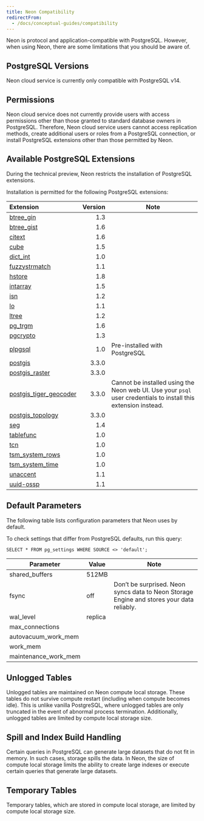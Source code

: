 ```yaml
---
title: Neon Compatibility
redirectFrom:
  - /docs/conceptual-guides/compatibility
---
```


Neon is protocol and application-compatible with PostgreSQL. However, when using Neon, there are some limitations that you should be aware of.

## PostgreSQL Versions

Neon cloud service is currently only compatible with PostgreSQL v14.

## Permissions

Neon cloud service does not currently provide users with access permissions other than those granted to standard database owners in PostgreSQL. Therefore, Neon cloud service users cannot access replication methods, create additional users or roles from a PostgreSQL connection, or install PostgreSQL extensions other than those permitted by Neon.

<a id="default-extensions/"></a>

## Available PostgreSQL Extensions

During the technical preview, Neon restricts the installation of PostgreSQL extensions.

Installation is permitted for the following PostgreSQL extensions:

| Extension               | Version | Note |
|:------------------------|--------:|------|
| [btree_gin](https://www.postgresql.org/docs/14/btree-gin.html)               |     1.3 |      |
| [btree_gist](https://www.postgresql.org/docs/14/btree-gist.html)              |     1.6 |      |
| [citext](https://www.postgresql.org/docs/14/citext.html)                  |     1.6 |      |
| [cube](https://www.postgresql.org/docs/14/cube.html)                    |     1.5 |      |
| [dict_int](https://www.postgresql.org/docs/14/dict-int.html)                |     1.0 |      |
| [fuzzystrmatch](https://www.postgresql.org/docs/14/fuzzystrmatch.html)           |     1.1 |      |
| [hstore](https://www.postgresql.org/docs/14/hstore.html)                  |     1.8 |      |
| [intarray](https://www.postgresql.org/docs/14/intarray.html)                |     1.5 |      |
| [isn](https://www.postgresql.org/docs/14/isn.html)                     |     1.2 |      |
| [lo](https://www.postgresql.org/docs/10/lo.html)                      |     1.1 |      |
| [ltree](https://www.postgresql.org/docs/14/ltree.html)                   |     1.2 |      |
| [pg_trgm](https://www.postgresql.org/docs/14/pgtrgm.html)                 |     1.6 |      |
| [pgcrypto](https://www.postgresql.org/docs/14/pgcrypto.html)                |     1.3 |      |
| [plpgsql](https://www.postgresql.org/docs/current/plpgsql.html)                 |     1.0 | Pre-installed with PostgreSQL |
| [postgis](https://postgis.net/)                 |   3.3.0 |      |
| [postgis_raster](https://postgis.net/docs/raster.html)          |   3.3.0 |      |
| [postgis_tiger_geocoder](http://postgis.net/docs/Geocode.html)  |   3.3.0 | Cannot be installed using the Neon web UI. Use your `psql` user credentials to install this extension instead. |
| [postgis_topology](http://postgis.net/docs/manual-dev/Topology.html)        |   3.3.0 |      |
| [seg](https://www.postgresql.org/docs/current/seg.html)                     |     1.4 |      |
| [tablefunc](https://www.postgresql.org/docs/current/tablefunc.html)               |     1.0 |      |
| [tcn](https://www.postgresql.org/docs/current/tcn.html)                     |     1.0 |      |
| [tsm_system_rows](https://www.postgresql.org/docs/current/tsm-system-rows.html)         |     1.0 |      |
| [tsm_system_time](https://www.postgresql.org/docs/current/tsm-system-time.html)         |     1.0 |      |
| [unaccent](https://www.postgresql.org/docs/current/unaccent.html)                |     1.1 |      |
| [uuid-ossp](https://www.postgresql.org/docs/current/uuid-ossp.html)               |     1.1 |      |

<a id="default-parameters/"></a>

## Default Parameters

The following table lists configuration parameters that Neon uses by default.

To check settings that differ from PostgreSQL defaults, run this query:

```plsql
SELECT * FROM pg_settings WHERE SOURCE <> 'default';
```

| Parameter            | Value   | Note                                                                                      |
| -------------------- | ------- | ----------------------------------------------------------------------------------------- |
| shared_buffers       | 512MB   |                                                                                           |
| fsync                | off     | Don’t be surprised. Neon syncs data to Neon Storage Engine and stores your data reliably. |
| wal_level            | replica |                                                                                           |
| max_connections      |         |                                                                                           |
| autovacuum_work_mem  |         |                                                                                           |
| work_mem             |         |                                                                                           |
| maintenance_work_mem |         |                                                                                           |

## Unlogged Tables

Unlogged tables are maintained on Neon compute local storage. These tables do not survive compute restart (including when compute becomes idle). This is unlike vanilla PostgreSQL, where unlogged tables are only truncated in the event of abnormal process termination. Additionally, unlogged tables are limited by compute local storage size.

## Spill and Index Build Handling

Certain queries in PostgreSQL can generate large datasets that do not fit in memory. In such cases, storage spills the data. In Neon, the size of compute local storage limits the ability to create large indexes or execute certain queries that generate large datasets.

## Temporary Tables

Temporary tables, which are stored in compute local storage,  are limited by compute local storage size.
